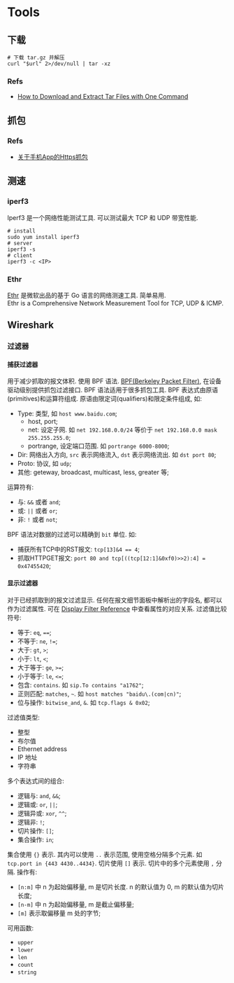 # Tools

## 下载

```shell
# 下载 tar.gz 并解压
curl "$url" 2>/dev/null | tar -xz 
```

### Refs
* [How to Download and Extract Tar Files with One Command](https://www.tecmint.com/download-and-extract-tar-files-with-one-command/)

## 抓包
### Refs
* [关于手机App的Https抓包](https://blog.huoding.com/2019/05/31/741)

## 测速
### iperf3
Iperf3 是一个网络性能测试工具. 可以测试最大 TCP 和 UDP 带宽性能.   
```shell
# install
sudo yum install iperf3
# server
iperf3 -s
# client
iperf3 -c <IP>
```

### Ethr
[Ethr](https://github.com/microsoft/ethr) 是微软出品的基于 Go 语言的网络测速工具. 简单易用.   
Ethr is a Comprehensive Network Measurement Tool for TCP, UDP & ICMP.   

## Wireshark
### 过滤器
#### 捕获过滤器
用于减少抓取的报文体积. 使用 BPF 语法.
[BPF(Berkeley Packet  Filter)](https://biot.com/capstats/bpf.html), 在设备驱动级别提供抓包过滤接口. BPF 语法适用于很多抓包工具.
BPF 表达式由原语(primitives)和运算符组成.
原语由限定词(qualifiers)和限定条件组成, 如:
* Type: 类型, 如 `host www.baidu.com`;
    * host, port;
    * net: 设定子网. 如 `net 192.168.0.0/24` 等价于 `net 192.168.0.0 mask 255.255.255.0`;
    * portrange, 设定端口范围. 如 `portrange 6000-8000`;
* Dir: 网络出入方向, `src` 表示网络流入, `dst` 表示网络流出. 如 `dst port 80`;
* Proto: 协议, 如 `udp`;
* 其他: geteway, broadcast, multicast, less, greater 等;

运算符有:
* 与: `&&` 或者 `and`;
* 或: `||` 或者 `or`;
* 非: `!` 或者 `not`;

BPF 语法对数据的过滤可以精确到 `bit` 单位. 如:
* 捕获所有TCP中的RST报文: `tcp[13]&4 == 4`;
* 抓取HTTPGET报文: `port 80 and tcp[((tcp[12:1]&0xf0)>>2):4] = 0x47455420`;

#### 显示过滤器
对于已经抓取到的报文过滤显示.
任何在报文细节面板中解析出的字段名, 都可以作为过滤属性. 可在 [Display Filter Reference](https://www.wireshark.org/docs/dfref/) 中查看属性的对应关系.
过滤值比较符号:
* 等于: `eq`, `==`;
* 不等于: `ne`, `!=`;
* 大于: `gt`, `>`;
* 小于: `lt`, `<`;
* 大于等于: `ge`, `>=`;
* 小于等于: `le`, `<=`;
* 包含: `contains`. 如 `sip.To contains "a1762"`;
* 正则匹配: `matches`, `~`. 如 `host matches "baidu\.(com|cn)"`;
* 位与操作: `bitwise_and`, `&`. 如 `tcp.flags & 0x02`;

过滤值类型:
* 整型
* 布尔值
* Ethernet address
* IP 地址
* 字符串

多个表达式间的组合:
* 逻辑与: `and`, `&&`;
* 逻辑或: `or`, `||`;
* 逻辑异或: `xor`, `^^`;
* 逻辑非: `!`;
* 切片操作: `[]`;
* 集合操作: `in`;

集合使用 `{}` 表示. 其内可以使用 `..` 表示范围, 使用空格分隔多个元素. 如 `tcp.port in {443 4430..4434}`.
切片使用 `[]` 表示. 切片中的多个元素使用 `,` 分隔. 操作有:
* `[n:m]` 中 n 为起始偏移量, m 是切片长度. n 的默认值为 0, m 的默认值为切片长度;
* `[n-m]` 中 n 为起始偏移量, m 是截止偏移量;
* `[m]` 表示取偏移量 m 处的字节;

可用函数:
* `upper`
* `lower`
* `len`
* `count`
* `string`
